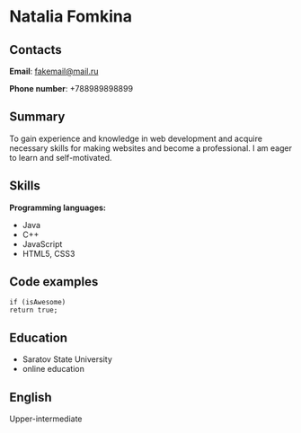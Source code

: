 # Natalia Fomkina

## Contacts

**Email**: fakemail@mail.ru

**Phone number**: +788989898899

## Summary

To gain experience and knowledge in web development and acquire necessary skills for making websites and become a professional. I am eager to learn and self-motivated.

## Skills

**Programming languages:**

* Java
* C++
* JavaScript
* HTML5, CSS3

## Code examples

```
if (isAwesome)
return true;
````

## Education

* Saratov State University
* online education

## English

Upper-intermediate
